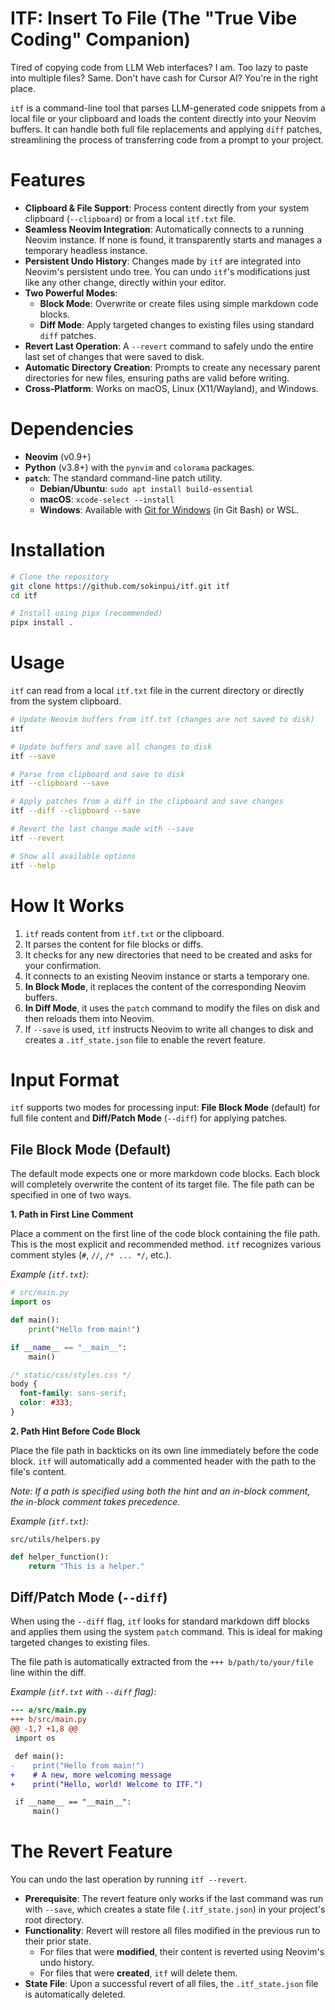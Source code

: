 # ITF: Insert To File (The "True Vibe Coding" Companion)

Tired of copying code from LLM Web interfaces? I am.
Too lazy to paste into multiple files? Same.
Don't have cash for Cursor AI? You're in the right place.

`itf` is a command-line tool that parses LLM-generated code snippets from a local file or your clipboard and loads the content directly into your Neovim buffers. It can handle both full file replacements and applying `diff` patches, streamlining the process of transferring code from a prompt to your project.

# Features

- **Clipboard & File Support**: Process content directly from your system clipboard (`--clipboard`) or from a local `itf.txt` file.
- **Seamless Neovim Integration**: Automatically connects to a running Neovim instance. If none is found, it transparently starts and manages a temporary headless instance.
- **Persistent Undo History**: Changes made by `itf` are integrated into Neovim's persistent undo tree. You can undo `itf`'s modifications just like any other change, directly within your editor.
- **Two Powerful Modes**:
  - **Block Mode**: Overwrite or create files using simple markdown code blocks.
  - **Diff Mode**: Apply targeted changes to existing files using standard `diff` patches.
- **Revert Last Operation**: A `--revert` command to safely undo the entire last set of changes that were saved to disk.
- **Automatic Directory Creation**: Prompts to create any necessary parent directories for new files, ensuring paths are valid before writing.
- **Cross-Platform**: Works on macOS, Linux (X11/Wayland), and Windows.

# Dependencies

- **Neovim** (v0.9+)
- **Python** (v3.8+) with the `pynvim` and `colorama` packages.
- **`patch`**: The standard command-line patch utility.
  - **Debian/Ubuntu**: `sudo apt install build-essential`
  - **macOS**: `xcode-select --install`
  - **Windows**: Available with [Git for Windows](https://git-scm.com/download/win) (in Git Bash) or WSL.

# Installation

```bash
# Clone the repository
git clone https://github.com/sokinpui/itf.git itf
cd itf

# Install using pipx (recommended)
pipx install .
```

# Usage

`itf` can read from a local `itf.txt` file in the current directory or directly from the system clipboard.

```sh
# Update Neovim buffers from itf.txt (changes are not saved to disk)
itf

# Update buffers and save all changes to disk
itf --save

# Parse from clipboard and save to disk
itf --clipboard --save

# Apply patches from a diff in the clipboard and save changes
itf --diff --clipboard --save

# Revert the last change made with --save
itf --revert

# Show all available options
itf --help
```

# How It Works

1.  `itf` reads content from `itf.txt` or the clipboard.
2.  It parses the content for file blocks or diffs.
3.  It checks for any new directories that need to be created and asks for your confirmation.
4.  It connects to an existing Neovim instance or starts a temporary one.
5.  **In Block Mode**, it replaces the content of the corresponding Neovim buffers.
6.  **In Diff Mode**, it uses the `patch` command to modify the files on disk and then reloads them into Neovim.
7.  If `--save` is used, `itf` instructs Neovim to write all changes to disk and creates a `.itf_state.json` file to enable the revert feature.

# Input Format

`itf` supports two modes for processing input: **File Block Mode** (default) for full file content and **Diff/Patch Mode** (`--diff`) for applying patches.

## File Block Mode (Default)

The default mode expects one or more markdown code blocks. Each block will completely overwrite the content of its target file. The file path can be specified in one of two ways.

**1. Path in First Line Comment**

Place a comment on the first line of the code block containing the file path. This is the most explicit and recommended method. `itf` recognizes various comment styles (`#`, `//`, `/* ... */`, etc.).

_Example (`itf.txt`):_

```python
# src/main.py
import os

def main():
    print("Hello from main!")

if __name__ == "__main__":
    main()
```

```css
/* static/css/styles.css */
body {
  font-family: sans-serif;
  color: #333;
}
```

**2. Path Hint Before Code Block**

Place the file path in backticks on its own line immediately before the code block. `itf` will automatically add a commented header with the path to the file's content.

_Note: If a path is specified using both the hint and an in-block comment, the in-block comment takes precedence._

_Example (`itf.txt`):_

`src/utils/helpers.py`

```python
def helper_function():
    return "This is a helper."
```

## Diff/Patch Mode (`--diff`)

When using the `--diff` flag, `itf` looks for standard markdown diff blocks and applies them using the system `patch` command. This is ideal for making targeted changes to existing files.

The file path is automatically extracted from the `+++ b/path/to/your/file` line within the diff.

_Example (`itf.txt` with `--diff` flag):_

```diff
--- a/src/main.py
+++ b/src/main.py
@@ -1,7 +1,8 @@
 import os

 def main():
-    print("Hello from main!")
+    # A new, more welcoming message
+    print("Hello, world! Welcome to ITF.")

 if __name__ == "__main__":
     main()
```

# The Revert Feature

You can undo the last operation by running `itf --revert`.

- **Prerequisite**: The revert feature only works if the last command was run with `--save`, which creates a state file (`.itf_state.json`) in your project's root directory.
- **Functionality**: Revert will restore all files modified in the previous run to their prior state.
  - For files that were **modified**, their content is reverted using Neovim's undo history.
  - For files that were **created**, `itf` will delete them.
- **State File**: Upon a successful revert of all files, the `.itf_state.json` file is automatically deleted.
